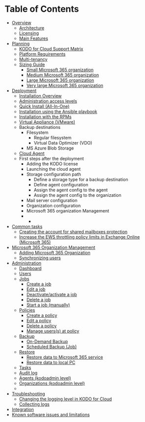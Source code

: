 # Table of Contents

* [Overview](overview/)
  * [Architecture](overview/architecture.md)
  * [Licensing](overview/licensing.md)
  * [Main Features](overview/main-features.md)
* [Planning](planning/)
  * [KODO for Cloud Support Matrix](planning/kodo-for-cloud-support-matrix.md)
  * [Platform Requirements](planning/system-requirements.md)
  * [Multi-tenancy](planning/multitenancy-mode.md)
  * [Sizing Guide](planning/sizing/)
    * [Small Microsoft 365 organization](planning/sizing/small.md)
    * [Medium Microsoft 365 organization](planning/sizing/medium.md)
    * [Large Microsoft 365 organization](planning/sizing/large.md)
    * [Very large Microsoft 365 organization](planning/sizing/very-large.md)
* [Deployment](https://github.com/Storware/kodo-cloud-manual/tree/1cbd9fb32f658fe575da7fe248a7dcbcf570e948/deployment/README.md)
  * [Installation Overview](deployment/installation-overview.md)
  * [Administration access levels](deployment/administration-access-levels.md)
  * [Quick Install \(All-In-One\)](deployment/quick-install-all-in-one.md)
  * [Installation using the Ansible playbook](deployment/installation-using-ansible-playbook.md)
  * [Installation with the RPMs](deployment/installation-with-rpms.md)
  * [Virtual Appliance \(VMware\)](deployment/virtual-appliance-vmware.md)
  * Backup destinations
    * Filesystem
      * Regular filesystem
      * Virtual Data Optimizer \(VDO\)
    * MS Azure Blob Storage
  * [Cloud Agent](deployment/cloud-agent.md)
  * First steps after the deployment
    * Adding the KODO license
    * Launching the cloud agent
    * Storage configuration path
      * Define a storage type for a backup destination
      * Define agent configuration
      * Assign the agent config to the agent
      * Assign the agent config to the organization
    * Mail server configuration
    * Organization configuration
    * Microsoft 365 organization Management
    * * 
* [Common tasks](glossary/common-tasks/)
  * [Creating the account for shared mailboxes protection](glossary/common-tasks/)
  * [Increase the EWS throttling policy limits in Exchange Online \(Microsoft 365\)](glossary/common-tasks/increase-the-ews-throttling-policy-limits-in-exchange-online-microsoft-365.md)
* [Microsoft 365 Organization Management](https://github.com/Storware/kodo-cloud-manual/tree/1cbd9fb32f658fe575da7fe248a7dcbcf570e948/deployment/microsoft-365-organization-management/README.md)
  * [Adding Microsoft 365 Organization](deployment/first-steps-after-deployment/microsoft-365-organization-management/microsoft-365-organization-management.md)
  * [Synchronizing users](https://github.com/Storware/kodo-cloud-manual/tree/1cbd9fb32f658fe575da7fe248a7dcbcf570e948/deployment/adding-microsoft-office365-tenant/synchronizing-users.md)
* [Administration](https://github.com/Storware/kodo-cloud-manual/tree/1cbd9fb32f658fe575da7fe248a7dcbcf570e948/administration/README.md)
  * [Dashboard](administration/dashboard.md)
  * [Users](administration/users.md)
  * [Jobs](administration/jobs/)
    * [Create a job](administration/jobs/create-a-job.md)
    * [Edit a job](administration/jobs/edit-a-job.md)
    * [Deactivate/activate a job](administration/jobs/deactivate-activate-a-job.md)
    * [Delete a job](administration/jobs/delete-a-job.md)
    * [Start a job \(manually\)](administration/jobs/start-a-job.md)
  * [Policies](administration/policies/)
    * [Create a policy](administration/policies/create-a-policy.md)
    * [Edit a policy](administration/policies/edit-a-policy.md)
    * [Delete a policy](administration/policies/delete-a-policy.md)
    * [Manage users\(s\) at policy](administration/policies/manage-user-s-at-policy.md)
  * [Backup](administration/data-backup/)
    * [On-Demand Backup](administration/data-backup/on-demand-backup.md)
    * [Scheduled Backup \(Job\)](administration/data-backup/creating-new-backup-job.md)
  * [Restore](administration/data-restore/)
    * [Restore data to Microsoft 365 service](administration/data-restore/restore-data-to-microsoft-365.md)
    * [Restore data to local PC](administration/data-restore/restoring-data-to-local-pc.md)
  * [Tasks](administration/tasks.md)
  * [Audit log](administration/audit-log.md)
  * [Agents \(kodoadmin level\)](administration/cloud-agent.md)
  * [Organizations \(kodoadmin level\)](administration/organizations-kodoadmin-dashboard-only/)
  * 
* [Troubleshooting](https://github.com/Storware/kodo-cloud-manual/tree/1cbd9fb32f658fe575da7fe248a7dcbcf570e948/troubleshooting/README.md)
  * [Changing the logging level in KODO for Cloud](troubleshooting/how-to-enable-kodo-for-cloud-debug-mode.md)
  * [Collecting logs](troubleshooting/collecting-logs.md)
* [Integration]()
* [Known software issues and limitations](known-software-issues-and-limitations.md)

